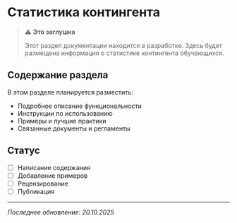 # Статистика контингента

> ⚠️ **Это заглушка**
> 
> Этот раздел документации находится в разработке. Здесь будет размещена информация о статистике контингента обучающихся.

## Содержание раздела

В этом разделе планируется разместить:

- Подробное описание функциональности
- Инструкции по использованию
- Примеры и лучшие практики
- Связанные документы и регламенты

## Статус

- [ ] Написание содержания
- [ ] Добавление примеров
- [ ] Рецензирование
- [ ] Публикация

---

*Последнее обновление: 20.10.2025*
